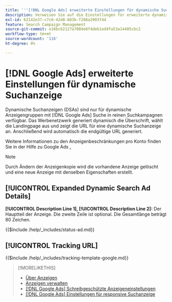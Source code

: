 ```yaml
---
title: '''[!DNL Google Ads] erweiterte Einstellungen für dynamische Suchanzeigen'
description: Verweisen Sie auf die Einstellungen für erweiterte dynamische Suchanzeigen. [!DNL Google Ads]
exl-id: 62142e37-c7c6-42d8-883b-f288a2903f44
feature: Search Campaign Management
source-git-commit: e16bc62127a708de8f4deb1eddfa53a14405cbc2
workflow-type: tm+mt
source-wordcount: '116'
ht-degree: 0%

---
```


# [!DNL Google Ads] erweiterte Einstellungen für dynamische Suchanzeige

Dynamische Suchanzeigen (DSAs) sind nur für dynamische Anzeigengruppen mit [!DNL Google Ads] Suche in reinen Suchkampagnen verfügbar. Das Werbenetzwerk generiert dynamisch die Überschrift, wählt die Landingpage aus und zeigt die URL für eine dynamische Suchanzeige an. Anschließend wird automatisch die endgültige URL generiert.

Weitere Informationen zu den Anzeigenbeschränkungen pro Konto finden Sie in der Hilfe zu Google Ads [ .](https://support.google.com/google-ads/answer/6372658?hl=en)

>[!NOTE]
>
>Durch Ändern der Anzeigenkopie wird die vorhandene Anzeige gelöscht und eine neue Anzeige mit denselben Eigenschaften erstellt.

## [!UICONTROL Expanded Dynamic Search Ad Details]

**[!UICONTROL Description Line 1], [!UICONTROL Description Line 2]:** Der Hauptteil der Anzeige. Die zweite Zeile ist optional. Die Gesamtlänge beträgt 80 Zeichen.

<!-- **[!UICONTROL Status]:** -->

{{$include /help/_includes/status-ad.md}}

## [!UICONTROL Tracking URL]

<!-- **[!UICONTROL Tracking Template]:** -->

{{$include /help/_includes/tracking-template-google.md}}

>[!MORELIKETHIS]
>
>* [Über Anzeigen](ad-about.md)
>* [Anzeigen verwalten](ad-manage.md)
>* [[!DNL Google Ads] Schreibgeschützte Anzeigeneinstellungen](ad-settings-google-call.md)
>* [[!DNL Google Ads] Einstellungen für responsive Suchanzeige](ad-settings-google-rsa.md)
